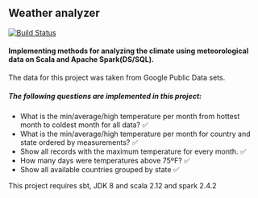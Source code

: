 ## Weather analyzer

[![Build Status](https://travis-ci.org/lebed/scala-spark-temperature.svg?branch=master)](https://travis-ci.org/lebed/scala-spark-temperature)

#### Implementing methods for analyzing the climate using meteorological data on Scala and Apache Spark(DS/SQL).

The data for this project was taken from Google Public Data sets.

##### The following questions are implemented in this project:

- What is the min/average/high temperature per month from hottest month to coldest month for all data? :white_check_mark:
- What is the min/average/high temperature per month for country and state ordered by measurements? :white_check_mark:
- Show all records with the maximum temperature for every month. :white_check_mark:
- How many days were temperatures above 75ºF? :white_check_mark:
- Show all available countries grouped by state :white_check_mark:

This project requires sbt, JDK 8 and scala 2.12 and spark 2.4.2